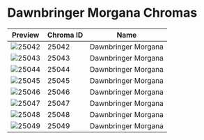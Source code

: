 # Dawnbringer Morgana Chromas

| Preview | Chroma ID | Name |
|---------|-----------|------|
| ![25042](https://raw.communitydragon.org/latest/plugins/rcp-be-lol-game-data/global/default/v1/champion-chroma-images/25/25042.png) | 25042 | Dawnbringer Morgana |
| ![25043](https://raw.communitydragon.org/latest/plugins/rcp-be-lol-game-data/global/default/v1/champion-chroma-images/25/25043.png) | 25043 | Dawnbringer Morgana |
| ![25044](https://raw.communitydragon.org/latest/plugins/rcp-be-lol-game-data/global/default/v1/champion-chroma-images/25/25044.png) | 25044 | Dawnbringer Morgana |
| ![25045](https://raw.communitydragon.org/latest/plugins/rcp-be-lol-game-data/global/default/v1/champion-chroma-images/25/25045.png) | 25045 | Dawnbringer Morgana |
| ![25046](https://raw.communitydragon.org/latest/plugins/rcp-be-lol-game-data/global/default/v1/champion-chroma-images/25/25046.png) | 25046 | Dawnbringer Morgana |
| ![25047](https://raw.communitydragon.org/latest/plugins/rcp-be-lol-game-data/global/default/v1/champion-chroma-images/25/25047.png) | 25047 | Dawnbringer Morgana |
| ![25048](https://raw.communitydragon.org/latest/plugins/rcp-be-lol-game-data/global/default/v1/champion-chroma-images/25/25048.png) | 25048 | Dawnbringer Morgana |
| ![25049](https://raw.communitydragon.org/latest/plugins/rcp-be-lol-game-data/global/default/v1/champion-chroma-images/25/25049.png) | 25049 | Dawnbringer Morgana |
